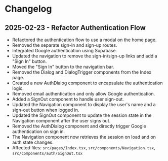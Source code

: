 # Changelog

## 2025-02-23 - Refactor Authentication Flow

- Refactored the authentication flow to use a modal on the home page.
- Removed the separate sign-in and sign-up routes.
- Integrated Google authentication using Supabase.
- Updated the navigation to remove the sign-in/sign-up links and add a "Sign In" button.
- Moved the "Sign In" button to the navigation bar.
- Removed the Dialog and DialogTrigger components from the Index page.
- Created a new AuthDialog component to encapsulate the authentication logic.
- Removed email authentication and only allow Google authentication.
- Added a SignOut component to handle user sign-out.
- Updated the Navigation component to display the user's name and a sign-out button when logged in.
- Updated the SignOut component to update the session state in the Navigation component after the user signs out.
- Removed the AuthDialog component and directly trigger Google authentication on sign in.
- The Navigation component now retrieves the session on load and on auth state changes.
- Affected files: `src/pages/Index.tsx`, `src/components/Navigation.tsx`, `src/components/auth/SignOut.tsx`
